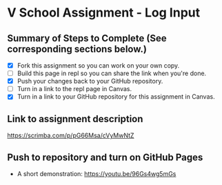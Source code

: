 # V School Assignment - Log Input

## Summary of Steps to Complete (See corresponding sections below.)
- [X] Fork this assignment so you can work on your own copy.
- [ ] Build this page in repl so you can share the link when you're done.
- [X] Push your changes back to your GitHub repository.
- [ ] Turn in a link to the repl page in Canvas.
- [X] Turn in a link to your GitHub repository for this assignment in Canvas.

## Link to assignment description
https://scrimba.com/p/pG66Msa/cVyMwNtZ

## Push to repository and turn on GitHub Pages

* A short demonstration: https://youtu.be/96Gs4wg5mGs
